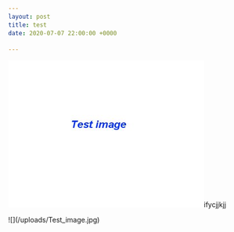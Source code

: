 ```yaml
---
layout: post
title: test
date: 2020-07-07 22:00:00 +0000

---
```

![](/uploads/test_image.jpg)ifycjjkjj

!\[\](/uploads/Test_image.jpg)